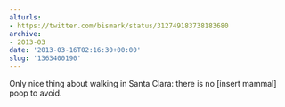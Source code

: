 ```yaml
---
alturls:
- https://twitter.com/bismark/status/312749183738183680
archive:
- 2013-03
date: '2013-03-16T02:16:30+00:00'
slug: '1363400190'
---
```


Only nice thing about walking in Santa Clara: there is no [insert mammal] poop to avoid.


